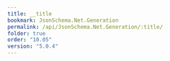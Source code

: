 ```yaml
---
title: __title
bookmark: JsonSchema.Net.Generation
permalink: /api/JsonSchema.Net.Generation/:title/
folder: true
order: "10.05"
version: "5.0.4"
---
```

